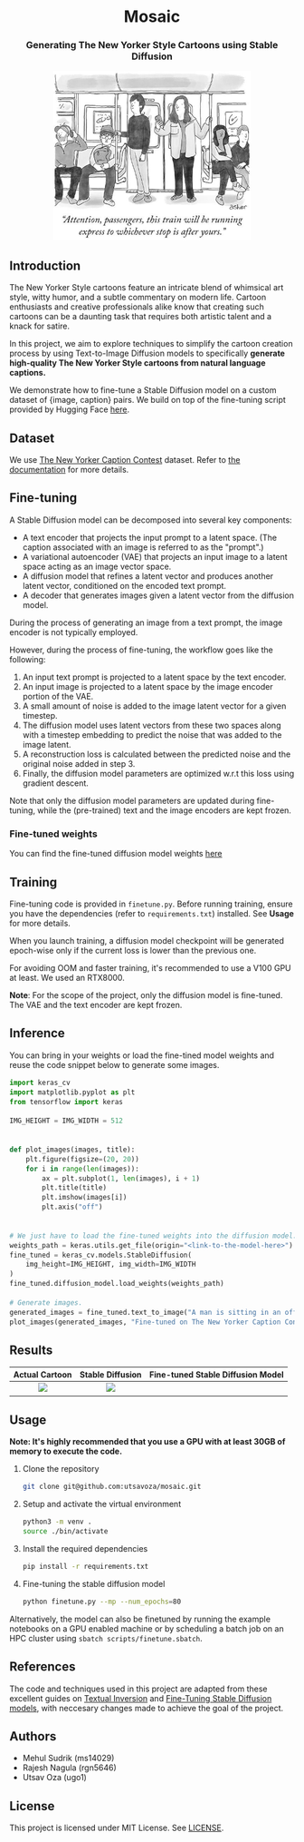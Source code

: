 <div align="center">

# <b>Mosaic</b>

### Generating The New Yorker Style Cartoons using Stable Diffusion

<img width="350" src="art/cartoon.jpg"/>

</div>

## Introduction

The New Yorker Style cartoons feature an intricate blend of whimsical art style, witty humor, and a subtle commentary on
modern life.  Cartoon enthusiasts and creative professionals alike know that creating such cartoons can be a daunting
task that requires both artistic talent and a knack for satire.

In this project, we aim to explore techniques to simplify the cartoon creation process by using Text-to-Image Diffusion
models to specifically **generate high-quality The New Yorker Style cartoons from natural language captions.**

We demonstrate how to fine-tune a Stable Diffusion model on a custom dataset of {image, caption} pairs. We build on top
of the fine-tuning script provided by Hugging Face [here](https://github.com/huggingface/diffusers/blob/main/examples/text_to_image/train_text_to_image.py).


## Dataset

We use [The New Yorker Caption Contest](https://huggingface.co/datasets/jmhessel/newyorker_caption_contest) dataset.
Refer to [the documentation](https://huggingface.co/datasets/jmhessel/newyorker_caption_contest) for more details.

## Fine-tuning

A Stable Diffusion model can be decomposed into several key components:

- A text encoder that projects the input prompt to a latent space. (The caption associated with an image is referred to as the "prompt".)
- A variational autoencoder (VAE) that projects an input image to a latent space acting as an image vector space.
- A diffusion model that refines a latent vector and produces another latent vector, conditioned on the encoded text prompt.
- A decoder that generates images given a latent vector from the diffusion model.

During the process of generating an image from a text prompt, the image encoder is not typically employed.

However, during the process of fine-tuning, the workflow goes like the following:

1. An input text prompt is projected to a latent space by the text encoder.
2. An input image is projected to a latent space by the image encoder portion of the VAE.
3. A small amount of noise is added to the image latent vector for a given timestep.
4. The diffusion model uses latent vectors from these two spaces along with a timestep embedding to predict the noise that was added to the image latent.
5. A reconstruction loss is calculated between the predicted noise and the original noise added in step 3.
6. Finally, the diffusion model parameters are optimized w.r.t this loss using gradient descent.

Note that only the diffusion model parameters are updated during fine-tuning, while the (pre-trained) text and the image encoders are kept frozen.

### Fine-tuned weights

You can find the fine-tuned diffusion model weights [here](./checkpoints/README.md)

## Training

Fine-tuning code is provided in `finetune.py`. Before running training, ensure you have the dependencies (refer to `requirements.txt`) installed. See **Usage** for more details.

When you launch training, a diffusion model checkpoint will be generated epoch-wise only if the current loss is lower
than the previous one.

For avoiding OOM and faster training, it's recommended to use a V100 GPU at least. We used an RTX8000.

**Note**: For the scope of the project, only the diffusion model is fine-tuned. The VAE and the text encoder are kept frozen.

## Inference

You can bring in your weights or load the fine-tined model weights and reuse the code snippet below to generate some images.

```python
import keras_cv
import matplotlib.pyplot as plt
from tensorflow import keras

IMG_HEIGHT = IMG_WIDTH = 512


def plot_images(images, title):
    plt.figure(figsize=(20, 20))
    for i in range(len(images)):
        ax = plt.subplot(1, len(images), i + 1)
        plt.title(title)
        plt.imshow(images[i])
        plt.axis("off")


# We just have to load the fine-tuned weights into the diffusion model.
weights_path = keras.utils.get_file(origin="<link-to-the-model-here>")
fine_tuned = keras_cv.models.StableDiffusion(
    img_height=IMG_HEIGHT, img_width=IMG_WIDTH
)
fine_tuned.diffusion_model.load_weights(weights_path)

# Generate images.
generated_images = fine_tuned.text_to_image("A man is sitting in an office on his computer. He's speaking with a rat man, who is at his computer", batch_size=3)
plot_images(generated_images, "Fine-tuned on The New Yorker Caption Contest Dataset")
```

## Results

Actual Cartoon | Stable Diffusion | Fine-tuned Stable Diffusion Model |
:-------------------------:|:-------------------------:|:-------------------------:
![](./plots/dqn.jpg)  |  ![](./plots/dqn_validation.jpg) |


## Usage

**Note: It's highly recommended that you use a GPU with at least 30GB of memory to execute the code.**

1. Clone the repository
    ```bash
    git clone git@github.com:utsavoza/mosaic.git
    ```
2. Setup and activate the virtual environment
    ```bash
    python3 -m venv .
    source ./bin/activate
    ```
3. Install the required dependencies
    ```bash
    pip install -r requirements.txt
    ```
4. Fine-tuning the stable diffusion model
    ```bash
    python finetune.py --mp --num_epochs=80
    ```

Alternatively, the model can also be finetuned by running the example notebooks on a GPU enabled machine or by
scheduling a batch job on an HPC cluster using `sbatch scripts/finetune.sbatch`.

## References

The code and techniques used in this project are adapted from these excellent guides on [Textual Inversion](https://keras.io/examples/generative/fine_tune_via_textual_inversion/) and [Fine-Tuning
Stable Diffusion models](https://keras.io/examples/generative/finetune_stable_diffusion/), with neccesary changes made to achieve the goal of the project.

## Authors

- Mehul Sudrik (ms14029)
- Rajesh Nagula (rgn5646)
- Utsav Oza (ugo1)

## License

This project is licensed under MIT License. See [LICENSE](./LICENSE).
